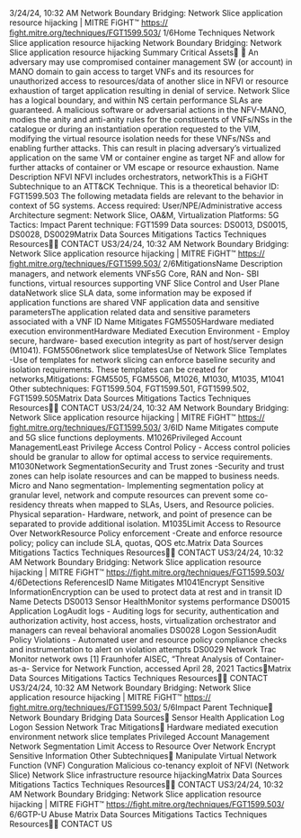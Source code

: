 3/24/24, 10:32 AM Network Boundary Bridging: Network Slice application resource hijacking | MITRE FiGHT™
https://ﬁght.mitre.org/techniques/FGT1599.503/ 1/6Home Techniques Network Slice application resource hijacking
Network Boundary Bridging:
Network Slice application
resource hijacking
Summary
Critical Assets󰅂 󰅂
An adversary may use compromised container management
SW (or account) in MANO domain to gain access to target
VNFs and its resources for unauthorized access to
resources/data of another slice in NFVI or resource
exhaustion of target application resulting in denial of service.
Network Slice has a logical boundary, and within NS certain
performance SLAs are guaranteed. A malicious software or
adversarial actions in the NFV-MANO, modi es the a nity and
anti-a nity rules for the constituents of VNFs/NSs in the
catalogue or during an instantiation operation requested to
the VIM, modifying the virtual resource isolation needs for
these VNFs/NSs and enabling further attacks. This can result
in placing adversary’s virtualized application on the same VM
or container engine as target NF and allow for further attacks
of container or VM escape or resource exhaustion.
Name Description
NFVI NFVI includes
orchestrators, networkThis is a FiGHT
Subtechnique to an ATT&CK
Technique.
This is a theoretical behavior
ID: FGT1599.503
The following metadata
fields are relevant to the
behavior in context of 5G
systems.
Access required:
User/NPE/Administrative
access
Architecture segment:
Network Slice, OA&M,
Virtualization
Platforms: 5G
Tactics: Impact
Parent technique: FGT1599
Data sources: DS0013,
DS0015, DS0028, DS0029Matrix Data Sources Mitigations Tactics Techniques Resources󰍝󰇙
CONTACT US3/24/24, 10:32 AM Network Boundary Bridging: Network Slice application resource hijacking | MITRE FiGHT™
https://ﬁght.mitre.org/techniques/FGT1599.503/ 2/6MitigationsName Description
managers, and network
elements
VNFs5G Core, RAN and Non-
SBI functions, virtual
resources supporting
VNF
Slice Control and User Plane
dataNetwork slice SLA data,
some information may
be exposed if
application functions
are shared
VNF application data and
sensitive parametersThe application related
data and sensitive
parameters associated
with a VNF
ID Name Mitigates
FGM5505Hardware mediated
execution
environmentHardware Mediated
Execution Environment -
Employ secure,
hardware- based
execution integrity as
part of host/server
design (M1041).
FGM5506network slice
templatesUse of Network Slice
Templates -Use of
templates for network
slicing can enforce
baseline security and
isolation requirements.
These templates can be
created for networks,Mitigations: FGM5505,
FGM5506, M1026, M1030,
M1035, M1041
Other subtechniques:
FGT1599.504,
FGT1599.501,
FGT1599.502, FGT1599.505Matrix Data Sources Mitigations Tactics Techniques Resources󰍝󰇙
CONTACT US3/24/24, 10:32 AM Network Boundary Bridging: Network Slice application resource hijacking | MITRE FiGHT™
https://ﬁght.mitre.org/techniques/FGT1599.503/ 3/6ID Name Mitigates
compute and 5G slice
functions deployments.
M1026Privileged Account
ManagementLeast Privilege Access
Control Policy - Access
control policies should
be granular to allow for
optimal access to
service requirements.
M1030Network
SegmentationSecurity and Trust
zones -Security and
trust zones can help
isolate resources and
can be mapped to
business needs. Micro
and Nano
segmentation-
Implementing
segmentation policy at
granular level, network
and compute resources
can prevent some co-
residency threats when
mapped to SLAs, Users,
and Resource policies.
Physical separation-
Hardware, network, and
point of presence can
be separated to provide
additional isolation.
M1035Limit Access to
Resource Over
NetworkResource Policy
enforcement -Create
and enforce resource
policy; policy can
include SLA, quotas,
QOS etc.Matrix Data Sources Mitigations Tactics Techniques Resources󰍝󰇙
CONTACT US3/24/24, 10:32 AM Network Boundary Bridging: Network Slice application resource hijacking | MITRE FiGHT™
https://ﬁght.mitre.org/techniques/FGT1599.503/ 4/6Detections
ReferencesID Name Mitigates
M1041Encrypt Sensitive
InformationEncryption can be used
to protect data at rest
and in transit
ID Name Detects
DS0013 Sensor HealthMonitor systems
performance
DS0015 Application LogAudit logs - Auditing
logs for security,
authentication and
authorization activity,
host access, hosts,
virtualization
orchestrator and
managers can reveal
behavioral anomalies
DS0028 Logon SessionAudit Policy Violations -
Automated user and
resource policy
compliance checks and
instrumentation to alert
on violation attempts
DS0029 Network Tra c Monitor network  ows
[1] Fraunhofer AISEC, “Threat Analysis of Container-as-a-
Service for Network Function, accessed April 28, 2021
Tactics󰅀Matrix Data Sources Mitigations Tactics Techniques Resources󰍝󰇙
CONTACT US3/24/24, 10:32 AM Network Boundary Bridging: Network Slice application resource hijacking | MITRE FiGHT™
https://ﬁght.mitre.org/techniques/FGT1599.503/ 5/6Impact
Parent Technique󰅀
Network Boundary Bridging
Data Sources󰅀
Sensor Health
Application Log
Logon Session
Network Tra c
Mitigations󰅀
Hardware mediated execution environment
network slice templates
Privileged Account Management
Network Segmentation
Limit Access to Resource Over Network
Encrypt Sensitive Information
Other Subtechniques󰅀
Manipulate Virtual Network Function (VNF) Con guration
Malicious co-tenancy exploit of NFVI (Network Slice)
Network Slice infrastructure resource hijackingMatrix Data Sources Mitigations Tactics Techniques Resources󰍝󰇙
CONTACT US3/24/24, 10:32 AM Network Boundary Bridging: Network Slice application resource hijacking | MITRE FiGHT™
https://ﬁght.mitre.org/techniques/FGT1599.503/ 6/6GTP-U Abuse Matrix Data Sources Mitigations Tactics Techniques Resources󰍝󰇙
CONTACT US